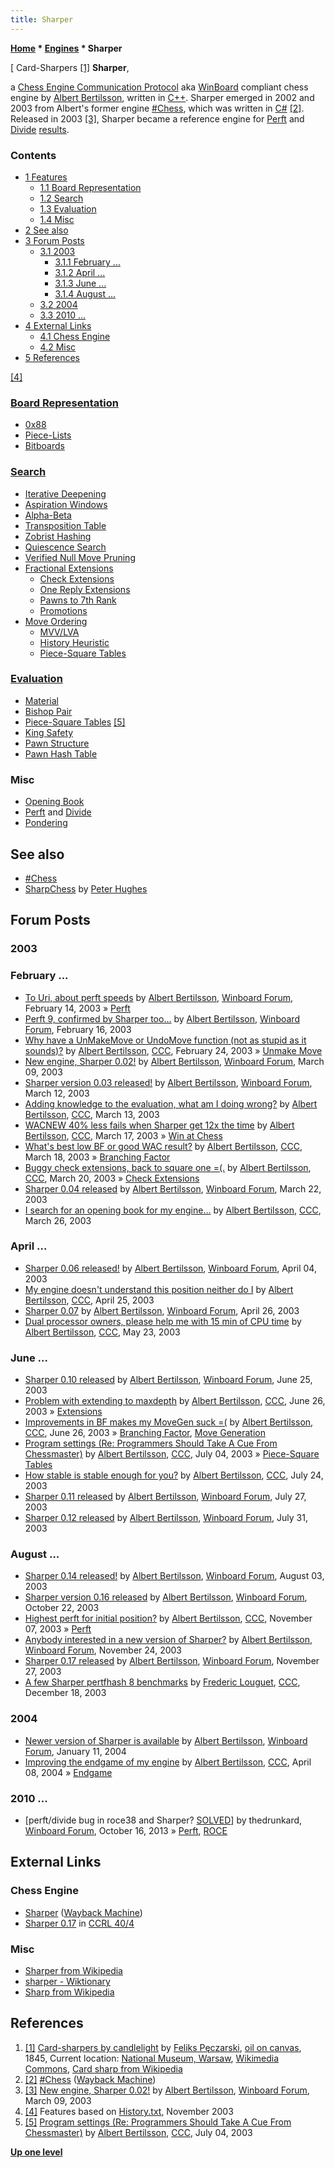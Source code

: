```yaml
---
title: Sharper
---
```

**[Home](Home "Home") \* [Engines](Engines "Engines") \* Sharper**



[ Card-Sharpers <a id="cite-note-1" href="#cite-ref-1">[1]</a>
**Sharper**,  

a [Chess Engine Communication Protocol](Chess_Engine_Communication_Protocol "Chess Engine Communication Protocol") aka [WinBoard](WinBoard "WinBoard") compliant chess engine by [Albert Bertilsson](Albert_Bertilsson "Albert Bertilsson"), written in [C++](Cpp "Cpp"). Sharper emerged in 2002 and 2003 from Albert's former engine [#Chess](Sharp_Chess "Sharp Chess"), which was written in [C#](C_sharp "C sharp") <a id="cite-note-2" href="#cite-ref-2">[2]</a>. Released in 2003 <a id="cite-note-3" href="#cite-ref-3">[3]</a>, Sharper became a reference engine for [Perft](Perft "Perft") and [Divide](Perft#Divide "Perft") [results](Perft_Results "Perft Results"). 



### Contents


* [1 Features](#features)
	+ [1.1 Board Representation](#board-representation)
	+ [1.2 Search](#search)
	+ [1.3 Evaluation](#evaluation)
	+ [1.4 Misc](#misc)
* [2 See also](#see-also)
* [3 Forum Posts](#forum-posts)
	+ [3.1 2003](#2003)
		- [3.1.1 February ...](#february-...)
		- [3.1.2 April ...](#april-...)
		- [3.1.3 June ...](#june-...)
		- [3.1.4 August ...](#august-...)
	+ [3.2 2004](#2004)
	+ [3.3 2010 ...](#2010-...)
* [4 External Links](#external-links)
	+ [4.1 Chess Engine](#chess-engine)
	+ [4.2 Misc](#misc-2)
* [5 References](#references)






<a id="cite-note-4" href="#cite-ref-4">[4]</a>



### [Board Representation](Board_Representation "Board Representation")


* [0x88](0x88 "0x88")
* [Piece-Lists](Piece-Lists "Piece-Lists")
* [Bitboards](Bitboards "Bitboards")


### [Search](Search "Search")


* [Iterative Deepening](Iterative_Deepening "Iterative Deepening")
* [Aspiration Windows](Aspiration_Windows "Aspiration Windows")
* [Alpha-Beta](Alpha-Beta "Alpha-Beta")
* [Transposition Table](Transposition_Table "Transposition Table")
* [Zobrist Hashing](Zobrist_Hashing "Zobrist Hashing")
* [Quiescence Search](Quiescence_Search "Quiescence Search")
* [Verified Null Move Pruning](Null_Move_Pruning#ZugzwangVerification "Null Move Pruning")
* [Fractional Extensions](Extensions#FractionalExtensions "Extensions")
	+ [Check Extensions](Check_Extensions "Check Extensions")
	+ [One Reply Extensions](One_Reply_Extensions "One Reply Extensions")
	+ [Pawns to 7th Rank](Passed_Pawn_Extensions "Passed Pawn Extensions")
	+ [Promotions](Promotions "Promotions")
* [Move Ordering](Move_Ordering "Move Ordering")
	+ [MVV/LVA](MVV-LVA "MVV-LVA")
	+ [History Heuristic](History_Heuristic "History Heuristic")
	+ [Piece-Square Tables](Piece-Square_Tables "Piece-Square Tables")


### [Evaluation](Evaluation "Evaluation")


* [Material](Material "Material")
* [Bishop Pair](Bishop_Pair "Bishop Pair")
* [Piece-Square Tables](Piece-Square_Tables "Piece-Square Tables") <a id="cite-note-5" href="#cite-ref-5">[5]</a>
* [King Safety](King_Safety "King Safety")
* [Pawn Structure](Pawn_Structure "Pawn Structure")
* [Pawn Hash Table](Pawn_Hash_Table "Pawn Hash Table")


### Misc


* [Opening Book](Opening_Book "Opening Book")
* [Perft](Perft "Perft") and [Divide](Perft#Divide "Perft")
* [Pondering](Pondering "Pondering")


## See also


* [#Chess](Sharp_Chess "Sharp Chess")
* [SharpChess](SharpChess "SharpChess") by [Peter Hughes](index.php?title=Peter_Hughes&action=edit&redlink=1 "Peter Hughes (page does not exist)")


## Forum Posts


### 2003


### February ...


* [To Uri, about perft speeds](http://www.open-aurec.com/wbforum/viewtopic.php?f=18&t=41257) by [Albert Bertilsson](Albert_Bertilsson "Albert Bertilsson"), [Winboard Forum](Computer_Chess_Forums "Computer Chess Forums"), February 14, 2003 » [Perft](Perft "Perft")
* [Perft 9, confirmed by Sharper too...](http://www.open-aurec.com/wbforum/viewtopic.php?f=18&t=41284) by [Albert Bertilsson](Albert_Bertilsson "Albert Bertilsson"), [Winboard Forum](Computer_Chess_Forums "Computer Chess Forums"), February 16, 2003
* [Why have a UnMakeMove or UndoMove function (not as stupid as it sounds)?](https://www.stmintz.com/ccc/index.php?id=286582) by [Albert Bertilsson](Albert_Bertilsson "Albert Bertilsson"), [CCC](CCC "CCC"), February 24, 2003 » [Unmake Move](Unmake_Move "Unmake Move")
* [New engine, Sharper 0.02!](http://www.open-aurec.com/wbforum/viewtopic.php?f=18&t=41637) by [Albert Bertilsson](Albert_Bertilsson "Albert Bertilsson"), [Winboard Forum](Computer_Chess_Forums "Computer Chess Forums"), March 09, 2003
* [Sharper version 0.03 released!](http://www.open-aurec.com/wbforum/viewtopic.php?f=18&t=41698) by [Albert Bertilsson](Albert_Bertilsson "Albert Bertilsson"), [Winboard Forum](Computer_Chess_Forums "Computer Chess Forums"), March 12, 2003
* [Adding knowledge to the evaluation, what am I doing wrong?](https://www.stmintz.com/ccc/index.php?id=289154) by [Albert Bertilsson](Albert_Bertilsson "Albert Bertilsson"), [CCC](CCC "CCC"), March 13, 2003
* [WACNEW 40% less fails when Sharper get 12x the time](https://www.stmintz.com/ccc/index.php?id=289619) by [Albert Bertilsson](Albert_Bertilsson "Albert Bertilsson"), [CCC](CCC "CCC"), March 17, 2003 » [Win at Chess](Win_at_Chess "Win at Chess")
* [What's best low BF or good WAC result?](https://www.stmintz.com/ccc/index.php?id=289795) by [Albert Bertilsson](Albert_Bertilsson "Albert Bertilsson"), [CCC](CCC "CCC"), March 18, 2003 » [Branching Factor](Branching_Factor "Branching Factor")
* [Buggy check extensions, back to square one =(.](https://www.stmintz.com/ccc/index.php?id=290060) by [Albert Bertilsson](Albert_Bertilsson "Albert Bertilsson"), [CCC](CCC "CCC"), March 20, 2003 » [Check Extensions](Check_Extensions "Check Extensions")
* [Sharper 0.04 released](http://www.open-aurec.com/wbforum/viewtopic.php?f=18&t=41903) by [Albert Bertilsson](Albert_Bertilsson "Albert Bertilsson"), [Winboard Forum](Computer_Chess_Forums "Computer Chess Forums"), March 22, 2003
* [I search for an opening book for my engine...](https://www.stmintz.com/ccc/index.php?id=290806) by [Albert Bertilsson](Albert_Bertilsson "Albert Bertilsson"), [CCC](CCC "CCC"), March 26, 2003


### April ...


* [Sharper 0.06 released!](http://www.open-aurec.com/wbforum/viewtopic.php?f=18&t=42062) by [Albert Bertilsson](Albert_Bertilsson "Albert Bertilsson"), [Winboard Forum](Computer_Chess_Forums "Computer Chess Forums"), April 04, 2003
* [My engine doesn't understand this position neither do I](https://www.stmintz.com/ccc/index.php?id=294592) by [Albert Bertilsson](Albert_Bertilsson "Albert Bertilsson"), [CCC](CCC "CCC"), April 25, 2003
* [Sharper 0.07](http://www.open-aurec.com/wbforum/viewtopic.php?f=18&t=42395) by [Albert Bertilsson](Albert_Bertilsson "Albert Bertilsson"), [Winboard Forum](Computer_Chess_Forums "Computer Chess Forums"), April 26, 2003
* [Dual processor owners, please help me with 15 min of CPU time](https://www.stmintz.com/ccc/index.php?id=297640) by [Albert Bertilsson](Albert_Bertilsson "Albert Bertilsson"), [CCC](CCC "CCC"), May 23, 2003


### June ...


* [Sharper 0.10 released](http://www.open-aurec.com/wbforum/viewtopic.php?f=18&t=43139) by [Albert Bertilsson](Albert_Bertilsson "Albert Bertilsson"), [Winboard Forum](Computer_Chess_Forums "Computer Chess Forums"), June 25, 2003
* [Problem with extending to maxdepth](https://www.stmintz.com/ccc/index.php?id=303131) by [Albert Bertilsson](Albert_Bertilsson "Albert Bertilsson"), [CCC](CCC "CCC"), June 26, 2003 » [Extensions](Extensions "Extensions")
* [Improvements in BF makes my MoveGen suck =(](https://www.stmintz.com/ccc/index.php?id=303316) by [Albert Bertilsson](Albert_Bertilsson "Albert Bertilsson"), [CCC](CCC "CCC"), June 26, 2003 » [Branching Factor](Branching_Factor "Branching Factor"), [Move Generation](Move_Generation "Move Generation")
* [Program settings (Re: Programmers Should Take A Cue From Chessmaster)](https://www.stmintz.com/ccc/index.php?id=304684) by [Albert Bertilsson](Albert_Bertilsson "Albert Bertilsson"), [CCC](CCC "CCC"), July 04, 2003 » [Piece-Square Tables](Piece-Square_Tables "Piece-Square Tables")
* [How stable is stable enough for you?](https://www.stmintz.com/ccc/index.php?id=307781) by [Albert Bertilsson](Albert_Bertilsson "Albert Bertilsson"), [CCC](CCC "CCC"), July 24, 2003
* [Sharper 0.11 released](http://www.open-aurec.com/wbforum/viewtopic.php?f=18&t=43541) by [Albert Bertilsson](Albert_Bertilsson "Albert Bertilsson"), [Winboard Forum](Computer_Chess_Forums "Computer Chess Forums"), July 27, 2003
* [Sharper 0.12 released](http://www.open-aurec.com/wbforum/viewtopic.php?f=18&t=43614) by [Albert Bertilsson](Albert_Bertilsson "Albert Bertilsson"), [Winboard Forum](Computer_Chess_Forums "Computer Chess Forums"), July 31, 2003


### August ...


* [Sharper 0.14 released!](http://www.open-aurec.com/wbforum/viewtopic.php?f=18&t=43645) by [Albert Bertilsson](Albert_Bertilsson "Albert Bertilsson"), [Winboard Forum](Computer_Chess_Forums "Computer Chess Forums"), August 03, 2003
* [Sharper version 0.16 released](http://www.open-aurec.com/wbforum/viewtopic.php?f=18&t=44724) by [Albert Bertilsson](Albert_Bertilsson "Albert Bertilsson"), [Winboard Forum](Computer_Chess_Forums "Computer Chess Forums"), October 22, 2003
* [Highest perft for initial position?](https://www.stmintz.com/ccc/index.php?id=326134) by [Albert Bertilsson](Albert_Bertilsson "Albert Bertilsson"), [CCC](CCC "CCC"), November 07, 2003 » [Perft](Perft "Perft")
* [Anybody interested in a new version of Sharper?](http://www.open-aurec.com/wbforum/viewtopic.php?f=18&t=45278) by [Albert Bertilsson](Albert_Bertilsson "Albert Bertilsson"), [Winboard Forum](Computer_Chess_Forums "Computer Chess Forums"), November 24, 2003
* [Sharper 0.17 released](http://www.open-aurec.com/wbforum/viewtopic.php?f=18&t=45331) by [Albert Bertilsson](Albert_Bertilsson "Albert Bertilsson"), [Winboard Forum](Computer_Chess_Forums "Computer Chess Forums"), November 27, 2003
* [A few Sharper pertfhash 8 benchmarks](https://www.stmintz.com/ccc/index.php?id=336810) by [Frederic Louguet](index.php?title=Frederic_Louguet&action=edit&redlink=1 "Frederic Louguet (page does not exist)"), [CCC](CCC "CCC"), December 18, 2003


### 2004


* [Newer version of Sharper is available](http://www.open-aurec.com/wbforum/viewtopic.php?f=18&t=46015) by [Albert Bertilsson](Albert_Bertilsson "Albert Bertilsson"), [Winboard Forum](Computer_Chess_Forums "Computer Chess Forums"), January 11, 2004
* [Improving the endgame of my engine](https://www.stmintz.com/ccc/index.php?id=359113) by [Albert Bertilsson](Albert_Bertilsson "Albert Bertilsson"), [CCC](CCC "CCC"), April 08, 2004 » [Endgame](Endgame "Endgame")


### 2010 ...


* [perft/divide bug in roce38 and Sharper? [SOLVED](http://www.open-aurec.com/wbforum/viewtopic.php?f=4&t=52965)] by thedrunkard, [Winboard Forum](Computer_Chess_Forums "Computer Chess Forums"), October 16, 2013 » [Perft](Perft "Perft"), [ROCE](ROCE "ROCE")


## External Links


### Chess Engine


* [Sharper](https://web.archive.org/web/20061014115710/http://www.albert.nu/default.asp?sub=programs/default.asp%3Fsub=sharper/main.htm) ([Wayback Machine](https://en.wikipedia.org/wiki/Wayback_Machine))
* [Sharper 0.17](http://www.computerchess.org.uk/ccrl/404/cgi/engine_details.cgi?print=Details&eng=Sharper%200.17#Sharper_0_17) in [CCRL 40/4](CCRL "CCRL")


### Misc


* [Sharper from Wikipedia](https://en.wikipedia.org/wiki/Sharper)
* [sharper - Wiktionary](https://en.wiktionary.org/wiki/sharper)
* [Sharp from Wikipedia](https://en.wikipedia.org/wiki/Sharp)


## References


1. <a id="cite-ref-1" href="#cite-note-1">[1]</a> [Card-sharpers by candlelight](https://commons.wikimedia.org/wiki/File:P%C4%99czarski_Card-sharpers.jpg) by [Feliks Pęczarski](index.php?title=Category:Feliks_P%C4%99czarski&action=edit&redlink=1 "Category:Feliks Pęczarski (page does not exist)"), [oil on canvas](https://en.wikipedia.org/wiki/Oil_painting), 1845, Current location: [National Museum, Warsaw](https://en.wikipedia.org/wiki/National_Museum,_Warsaw), [Wikimedia Commons](https://en.wikipedia.org/wiki/Wikimedia_Commons), [Card sharp from Wikipedia](https://en.wikipedia.org/wiki/Card_sharp)
2. <a id="cite-ref-2" href="#cite-note-2">[2]</a> [#Chess](https://web.archive.org/web/20070607093301/http://www.albert.nu/default.asp?sub=programs/default.asp?sub=sharpchess/main.htm) ([Wayback Machine](https://en.wikipedia.org/wiki/Wayback_Machine))
3. <a id="cite-ref-3" href="#cite-note-3">[3]</a> [New engine, Sharper 0.02!](http://www.open-aurec.com/wbforum/viewtopic.php?f=18&t=41637) by [Albert Bertilsson](Albert_Bertilsson "Albert Bertilsson"), [Winboard Forum](Computer_Chess_Forums "Computer Chess Forums"), March 09, 2003
4. <a id="cite-ref-4" href="#cite-note-4">[4]</a> Features based on [History.txt](https://web.archive.org/web/20061014115710/http://www.albert.nu/default.asp?sub=programs/default.asp%3Fsub=sharper/main.htm), November 2003
5. <a id="cite-ref-5" href="#cite-note-5">[5]</a> [Program settings (Re: Programmers Should Take A Cue From Chessmaster)](https://www.stmintz.com/ccc/index.php?id=304684) by [Albert Bertilsson](Albert_Bertilsson "Albert Bertilsson"), [CCC](CCC "CCC"), July 04, 2003

**[Up one level](Engines "Engines")**







 
